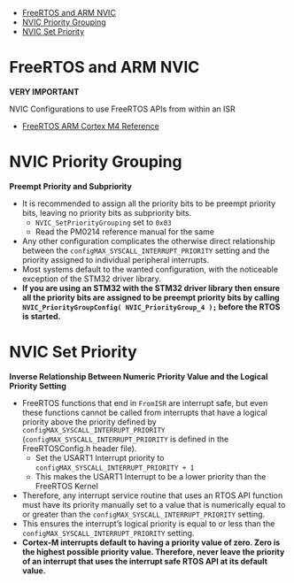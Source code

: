 - [FreeRTOS and ARM NVIC](#freertos-and-arm-nvic)
- [NVIC Priority Grouping](#nvic-priority-grouping)
- [NVIC Set Priority](#nvic-set-priority)

# FreeRTOS and ARM NVIC

**VERY IMPORTANT**

NVIC Configurations to use FreeRTOS APIs from within an ISR

- [FreeRTOS ARM Cortex M4 Reference](https://www.freertos.org/RTOS-Cortex-M3-M4.html)


# NVIC Priority Grouping

**Preempt Priority and Subpriority**

- It is recommended to assign all the priority bits to be preempt priority bits, leaving no priority bits as subpriority bits. 
  - `NVIC_SetPriorityGrouping` set to `0x03`
  - Read the PM0214 reference manual for the same
- Any other configuration complicates the otherwise direct relationship between the `configMAX_SYSCALL_INTERRUPT_PRIORITY` setting and the priority assigned to individual peripheral interrupts.
- Most systems default to the wanted configuration, with the noticeable exception of the STM32 driver library.
- **If you are using an STM32 with the STM32 driver library then ensure all the priority bits are assigned to be preempt priority bits by calling `NVIC_PriorityGroupConfig( NVIC_PriorityGroup_4 );` before the RTOS is started.**

# NVIC Set Priority

**Inverse Relationship Between Numeric Priority Value and the Logical Priority Setting**

- FreeRTOS functions that end in `FromISR` are interrupt safe, but even these functions cannot be called from interrupts that have a logical priority above the priority defined by `configMAX_SYSCALL_INTERRUPT_PRIORITY` (`configMAX_SYSCALL_INTERRUPT_PRIORITY` is defined in the FreeRTOSConfig.h header file). 
  - Set the USART1 Interrupt priority to `configMAX_SYSCALL_INTERRUPT_PRIORITY + 1`
  - This makes the USART1 Interrupt to be a lower priority than the FreeRTOS Kernel
- Therefore, any interrupt service routine that uses an RTOS API function must have its priority manually set to a value that is numerically equal to or greater than the `configMAX_SYSCALL_INTERRUPT_PRIORITY` setting. 
- This ensures the interrupt’s logical priority is equal to or less than the `configMAX_SYSCALL_INTERRUPT_PRIORITY` setting.
- **Cortex-M interrupts default to having a priority value of zero. Zero is the highest possible priority value. Therefore, never leave the priority of an interrupt that uses the interrupt safe RTOS API at its default value.**
